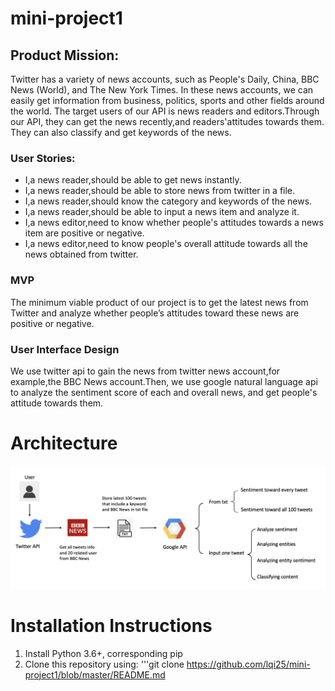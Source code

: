 
# mini-project1   

## Product Mission:
Twitter has a variety of news accounts, such as People's Daily, China, BBC News (World), and The New York Times. In these news accounts, we can easily get information from business, politics, sports and other fields around the world. The target users of our API is news readers and editors.Through our API, they can get the news recently,and readers'attitudes towards them. They can also classify and get keywords of the news.   

### User Stories:  
- I,a news reader,should be able to get news instantly.
- I,a news reader,should be able to store news from twitter in a file.
- I,a news reader,should know the category and keywords of the news.
- I,a news reader,should be able to input a news item and analyze it.
- I,a news editor,need to know whether people's attitudes towards a news item are positive or negative.
- I,a news editor,need to know people's overall attitude towards all the news obtained from twitter.   

### MVP
The minimum viable product of our project is to get the latest news from Twitter and analyze whether people’s attitudes toward these news are positive or negative.

### User Interface Design
We use twitter api to gain the news from twitter news account,for example,the BBC News account.Then, we use google natural language api to analyze the sentiment score of each and overall news, and get people's attitude towards them.

# Architecture
<img src="https://github.com/lqi25/mini-project1/blob/master/Screen%20Shot%202019-09-29%20at%208.51.02%20PM.png"/> 

# Installation Instructions
1. Install Python 3.6+, corresponding pip
2. Clone this repository using:
   '''git clone https://github.com/lqi25/mini-project1/blob/master/README.md
